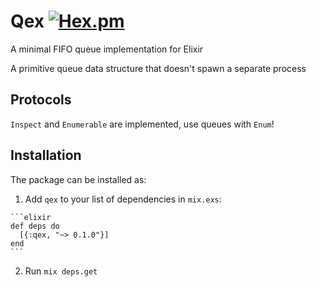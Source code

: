 # Qex [![Hex.pm](https://img.shields.io/hexpm/v/qex.svg)](https://hex.pm/packages/qex)

A minimal FIFO queue implementation for Elixir

A primitive queue data structure that doesn't spawn a separate process

## Protocols

`Inspect` and `Enumerable` are implemented, use queues with `Enum`!

## Installation

The package can be installed as:

  1. Add `qex` to your list of dependencies in `mix.exs`:

    ```elixir
    def deps do
      [{:qex, "~> 0.1.0"}]
    end
    ```
    
  2. Run `mix deps.get`
